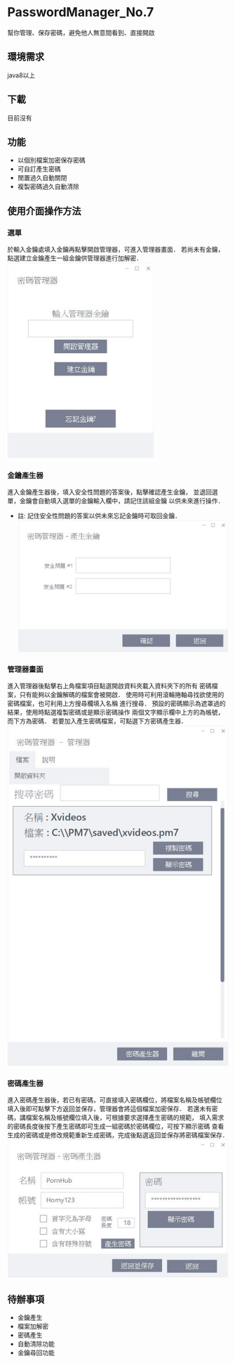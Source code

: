 # PasswordManager_No.7
幫你管理、保存密碼，避免他人無意間看到、直接開啟

## 環境需求
java8以上

## 下載
目前沒有

## 功能
- 以個別檔案加密保存密碼
- 可自訂產生密碼
- 閒置過久自動關閉
- 複製密碼過久自動清除


## 使用介面操作方法
### 選單
於輸入金鑰處填入金鑰再點擊開啟管理器，可進入管理器畫面．
若尚未有金鑰，點選建立金鑰產生一組金鑰供管理器進行加解密．
![選單](readmeImage/menu.jpg "選單")
### 金鑰產生器
進入金鑰產生器後，填入安全性問題的答案後，點擊確認產生金鑰，
並退回選單，金鑰會自動填入選單的金鑰輸入欄中，請記住該組金鑰
以供未來進行操作．
- 註: 記住安全性問題的答案以供未來忘記金鑰時可取回金鑰．
![產生key](readmeImage/KeyMaker.jpg "產生key")
### 管理器畫面
進入管理器後點擊右上角檔案項目點選開啟資料夾載入資料夾下的所有
密碼檔案，只有能夠以金鑰解碼的檔案會被開啟．
使用時可利用滾輪捲軸尋找欲使用的密碼檔案，也可利用上方搜尋欄填入名稱
進行搜尋．
預設的密碼顯示為遮罩過的結果，使用時點選複製密碼或是顯示密碼操作
兩個文字顯示欄中上方的為帳號，而下方為密碼．
若要加入產生密碼檔案，可點選下方密碼產生器．
![管理器畫面](readmeImage/insidePage.jpg "管理器畫面")
### 密碼產生器
進入密碼產生器後，若已有密碼，可直接填入密碼欄位，將檔案名稱及帳號欄位
填入後即可點擊下方返回並保存，管理器會將這個檔案加密保存．
若還未有密碼，講檔案名稱及帳號欄位填入後，可根據要求選擇產生密碼的規範，
填入需求的密碼長度後按下產生密碼即可生成一組密碼於密碼欄位，可按下顯示密碼
查看生成的密碼或是修改規範重新生成密碼，完成後點選返回並保存將密碼檔案保存．
![密碼產生](readmeImage/pwdGenerater.jpg "密碼產生")

## 待辦事項
- 金鑰產生
- 檔案加解密
- 密碼產生
- 自動清除功能
- 金鑰尋回功能
